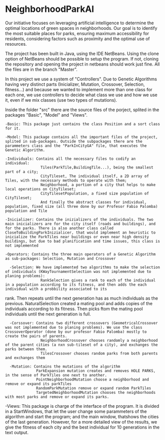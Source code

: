 # NeighborhoodParkAI
Our initiative focuses on leveraging artificial intelligence to determine the optimal locations of green spaces in neighborhoods. Our goal is to identify the most suitable places for parks, ensuring maximum accessibility for residents, considering factors such as proximity and the optimal use of resources.

The project has been built in Java, using the IDE NetBeans. Using the clone option of NetBeans should be possible to setup the program. If not, cloning the repository and opening the project in netbeans should work just fine. All the files are in the branch "Master".

In this project we use a system of "Controllers". Due to Genetic Algorithms having very distinct parts (Inicializer, Mutation, Crossover, Selection, fitness...) and because we wanted to implement more than one class for each one, we use controllers to decide what class we use and how we use it, even if we mix classes (use two types of mutations).

Inside the folder "src" there are the source files of the porject, splited in the packages "Basic", "Model" and "Views".
    
    -Basic: This package just contains the class Position and a sort class for it.
  
    -Model: This package contains all the important files of the project, splited in sub-packages. Outside the subpackages there are the parammeters class and the "ParkInCityGA" file, that executes the Genetic Algorithm.
    
    -Individuals: Contains all the necessary files to codify an individual: 
                    Tiles(ParkTile,BuildingTile...), being the smallest part of a city; 
                    CityTileset, The individual itself, a 2D array of Tiles, with the necessary methods to operate with them; 
                    Neighborhood, a portion of a city that helps to make local operations on CityTileset;                                     
                    CityTilesetPopulation, a fixed size population of CityTileset;
                    And finally the abstract classes for individual, population, fixed size (all three done by our Profesor Fabio Palomba) population and Tile
    
    -Inicializer: Contains the inizializers of the individuals. The two main inicializers are for the city itself (roads and buildings), and for the parks. There is also another class called CloseToBuildingParkInizialicer, that would implement an heuristic to inicialize the ParkTiles near buildings or even near high density buildings, but due to bad planification and time issues, this class is not implemented
    
    -Operators: Contains the three main operators of a Genetic Algorithm as sub-packages: Selection, Mutation and Crossover
      
      -Selection: We have implemented two algorithms to make the selection of individuals (KWayTournamentSelection was not implemented due to planing problems):
                    RankSelection gives a rank to each of the individual in a population according to its fitness, and then adds the each individual with a probbility associated to its
 rank. Then repeats until the next generation has as much individuals as the previous.
                    NaturalSelection created a mating pool and adds copies of the individuals according to its fitness. Then picks ftom the mating pool individuals until the next generation is full.
      
      -Corssover: Contains two different crossovers (GeometricalCrossover was not implemented due to planing problems). We use the class CrossoverOperator (done by our profesor Fabio Palomba) mostly to create the pairs of parents.
                    NeighborhoodCrossover chooses randomly a neighborhood of the parent cities (a nxn sub-tileset of a city), and exchanges the parks between them.
                    TilesCrossover chooses random parks from both parents and exchanges them
      
      -Mutation: Contains the mutations of the algorithm
                  ParkExpansion mutation creates and removes HOLE PARKS, in the sense of ParkTiles one next to another.
                  PointNeighborhoodMutation choose a neighborhood and remove or expand its parkTiles
                  RandomParkMutation remove or expand random ParkTiles
                  TargetedNeighborhoodMutation chooses the neighborhoods with most parks and remove or expand its parks.
  -Views: This package is charge of the interface of the program. It is divided in a StartWindows, that let the user change some parammeters of the algorithm and start the program; and the main window, thatshows the cities of the last generation. However, for a more detailed view of the results, we give the fitness of each city and the best individual for 10 generations in the text output.

